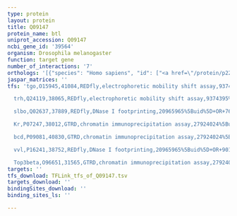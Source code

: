 ```yaml
---
type: protein
layout: protein
title: Q09147
protein_name: btl
uniprot_accession: Q09147
ncbi_gene_id: '39564'
organism: Drosophila melanogaster
function: target gene
number_of_interactions: '7'
orthologs: '[{"species": "Homo sapiens", "id": ["<a href=\"/protein/p22607\">P22607</a>", "<a href=\"/protein/p11362\">P11362</a>"]}, {"species": "Mus musculus", "id": ["J3QN85"]}]'
jaspar_matrices: ''
tfs: 'tgo,O15945,41084,REDfly,electrophoretic mobility shift assay,9374395%5Buid%5D+OR+20965965%5Buid%5D,Yes

  trh,Q24119,38065,REDfly,electrophoretic mobility shift assay,9374395%5Buid%5D+OR+20965965%5Buid%5D,Yes

  slbo,Q02637,37889,REDfly,DNase I footprinting,20965965%5Buid%5D+OR+7671793%5Buid%5D,No

  Kr,P07247,38012,GTRD,chromatin immunoprecipitation assay,27924024%5Buid%5D,No

  bcd,P09081,40830,GTRD,chromatin immunoprecipitation assay,27924024%5Buid%5D,No

  vvl,P16241,38752,REDfly,DNase I footprinting,20965965%5Buid%5D+OR+9012536%5Buid%5D,No

  Top3beta,O96651,31565,GTRD,chromatin immunoprecipitation assay,27924024%5Buid%5D,No'
targets: ''
tfs_download: TFLink_tfs_of_Q09147.tsv
targets_download: ''
bindingSites_download: ''
binding_sites_ls: ''

---
```

